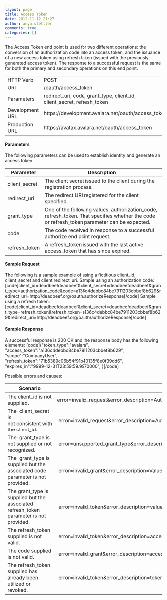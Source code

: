 ```yaml
---
layout: page
title: Access Token
date: 2012-11-12 21:27
author: anya.stettler
comments: true
categories: []
---
```

The Access Token end point is used for two different operations: the conversion of an authorization code into an access token, and the issuance of a new access token using refresh token (issued with the previously generated access token). The response to a successful request is the same for both the primary and secondary operations on this end point.
<table>
<tbody>
<tr>
<td>HTTP Verb</td>
<td>POST</td>
</tr>
<tr>
<td>URI</td>
<td>/oauth/access_token</td>
</tr>
<tr>
<td>Parameters</td>
<td>redirect_uri, code, grant_type, client_id, client_secret, refresh_token</td>
</tr>
<tr>
<td>Development URL</td>
<td>https://development.avalara.net/oauth/access_token</td>
</tr>
<tr>
<td>Production URL</td>
<td>https://avatax.avalara.net/oauth/access_token</td>
</tr>
</tbody>
</table>
<h4>Parameters</h4>
The following parameters can be used to establish identity and generate an access token.
<table>
<thead>
<tr>
<th>Parameter</th>
<th>Description</th>
</tr>
</thead>
<tbody>
<tr>
<td>client_secret</td>
<td>The client secret issued to the client during the registration process.</td>
</tr>
<tr>
<td>redirect_uri</td>
<td>The redirect URI registered for the client specified.</td>
</tr>
<tr>
<td>grant_type</td>
<td>One of the following values: authorization_code, refresh_token. That specifies whether the code or refresh_token parameter can be expected.</td>
</tr>
<tr>
<td>code</td>
<td>The code received in response to a successful authorize end point request.</td>
</tr>
<tr>
<td>refresh_token</td>
<td>A refresh_token issued with the last active access_token that has since expired.</td>
</tr>
</tbody>
</table>
<h4>Sample Request</h4>
The following is a sample example of using a fictitious client_id, client_secret and client redirect_uri.
Sample using an authorization code:
[code]client_id=deadbeefdeadbeef&amp;client_secret=deadbeefdeadbeef&amp;grant_type=authorization_code&amp;code=a136c4debbc84be7911203cbbef8b629&amp;redirect_uri=http://deadbeef.org/oauth/authorizeResponse[/code]
Sample using a refresh token:
[code]client_id=deadbeefdeadbeef&amp;client_secret=deadbeefdeadbeef&amp;grant_type=refresh_token&amp;refresh_token=a136c4debbc84be7911203cbbef8b629&amp;redirect_uri=http://deadbeef.org/oauth/authorizeResponse[/code]
<h4>Sample Response</h4>
A successful response is 200 OK and the response body has the following elements:
[code]{"token_type":"avalara",
"access_token":"a136c4debbc84be7911203cbbef8b629",
"scope":"CompanyUser",
"refresh_token":"71b5389c06b54f91b40135f8e0f39dd6",
"expires_in":"9999-12-31T23:59:59.9970000", }[/code]

Possible errors and causes:
<table style="table-layout: fixed; width: 100%">
<thead>
<tr>
<th>Scenario</th>
<th>Error</th>
</tr>
</thead>
<tbody>
<tr>
<td>The client_id is not supplied.</td>
<td style="word-wrap: break-word">error=invalid_request&amp;error_description=Authorize+request+with+invalid+client_id%3a++&amp;state=</td>
</tr>
<tr>
<td>The  client_secret is not consistent with the client_id.</td>
<td style="word-wrap: break-word"> error=invalid_request&amp;error_description=Authorize+request+with+invalid+client_secret%3a++&amp;state=</td>
</tr>
<tr>
<td>The  grant_type is not supplied or not recognized.</td>
<td style="word-wrap: break-word"> error=unsupported_grant_type&amp;error_description=This+access+grant+type+is+not+supported+by+this+server.&amp;state=</td>
</tr>
<tr>
<td>The  grant_type is supplied but the associated code parameter is not provided.</td>
<td style="word-wrap: break-word"> error=invalid_grant&amp;error_description=Value+cannot+be+empty.%0d%0aParameter+name%3a+accessGrantId&amp;state=</td>
</tr>
<tr>
<td>The grant_type is supplied but the associated refresh_token parameter is not provided.</td>
<td style="word-wrap: break-word"> error=invalid_token&amp;error_description=value+argument+cannot+be+empty.%0d%0aParameter+name%3a+RefreshToken&amp;state=</td>
</tr>
<tr>
<td>The refresh_token supplied is not valid.</td>
<td style="word-wrap: break-word"> error=invalid_token&amp;error_description=access_denied&amp;state=</td>
</tr>
<tr>
<td>The code supplied is not valid.</td>
<td style="word-wrap: break-word"> error=invalid_grant&amp;error_description=access_denied&amp;state=</td>
</tr>
<tr>
<td>The refresh_token supplied has already been utilized or revoked.</td>
<td style="word-wrap: break-word"> error=invalid_token&amp;error_description=token+revoked&amp;state=</td>
</tr>
</tbody>
</table>
